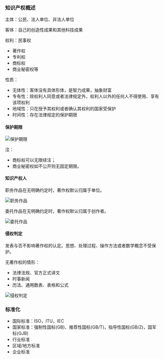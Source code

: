 ### 知识产权概述

主体：公民、法人单位、非法人单位

客体：自己的创造性成果和其他科技成果

权利：民事权
 - 著作权
 - 专利权
 - 商标权
 - 商业秘密权等

性质：
 - 无体性：客体没有具体形体，是智力成果，抽象财富
 - 专有性：除权利人同意或者法律规定外，权利人以外的任何人不得使用、享有该项权利
 - 地域性：只在授予其权利或者确认其权利的国家受保护
 - 时间性：存在法律规定的保护期限

#### 保护期限

![保护期限](https://s2.loli.net/2023/05/18/MHTJbApFxXhGl4f.png)

注：
 - 商标权可以无限续注；
 - 商业秘密权如不公开则无固定期限。

#### 知识产权人

职务作品在无明确约定时，著作权默认归属于单位。

![职务作品](https://s2.loli.net/2023/05/18/N2n3RevbysiwWx9.png)

委托作品在无明确约定时，著作权默认归属于创作者。

![委托作品](https://s2.loli.net/2023/05/18/6DUlBVkxTL78XMp.png)

#### 侵权判定

发表与否不影响著作权的认定。思想、处理过程、操作方法或者数学概念不受保护。

无著作权的情形：

- 法律法规、官方正式译文
- 时事新闻
- 历法、通用数表、表格和公式

![侵权判定](https://s2.loli.net/2023/05/18/PwVGmYH4sevyg9u.png)

### 标准化

- 国际标准：ISO，ITU，IEC
- 国家标准：强制性国标(GB)、推荐性国标(GB/T)，指导性国标(GB/Z)，国军标(GJB)
- 行业标准
- 区域/地方标准
- 企业标准
